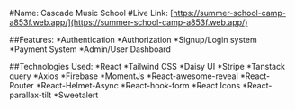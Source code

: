 #Name: Cascade Music School
#Live Link: [https://summer-school-camp-a853f.web.app/](https://summer-school-camp-a853f.web.app/)

##Features:
*Authentication
*Authorization
*Signup/Login system
*Payment System
*Admin/User Dashboard

##Technologies Used:
*React
*Tailwind CSS
*Daisy UI
*Stripe
*Tanstack query
*Axios
*Firebase
*MomentJs
*React-awesome-reveal
*React-Router
*React-Helmet-Async
*React-hook-form
*React Icons
*React-parallax-tilt
*Sweetalert
